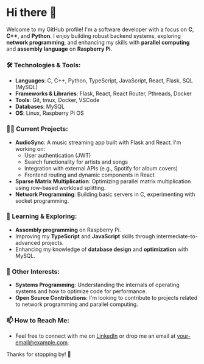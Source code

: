 
# Hi there 👋

Welcome to my GitHub profile! I'm a software developer with a focus on **C**, **C++**, and **Python**. I enjoy building robust backend systems, exploring **network programming**, and enhancing my skills with **parallel computing** and **assembly language** on **Raspberry Pi**.

### 🛠️ Technologies & Tools:
- **Languages**: C, C++, Python, TypeScript, JavaScript, React, Flask, SQL (MySQL)
- **Frameworks & Libraries**: Flask, React, React Router, Pthreads, Docker
- **Tools**: Git, tmux, Docker, VSCode
- **Databases**: MySQL
- **OS**: Linux, Raspberry Pi OS

### 👨‍💻 Current Projects:
- **AudioSync**: A music streaming app built with Flask and React. I'm working on:
  - User authentication (JWT)
  - Search functionality for artists and songs
  - Integration with external APIs (e.g., Spotify for album covers)
  - Frontend routing and dynamic components in React
- **Sparse Matrix Multiplication**: Optimizing parallel matrix multiplication using row-based workload splitting.
- **Network Programming**: Building basic servers in C, experimenting with socket programming.

### 🌱 Learning & Exploring:
- **Assembly programming** on Raspberry Pi.
- Improving my **TypeScript** and **JavaScript** skills through intermediate-to-advanced projects.
- Enhancing my knowledge of **database design** and **optimization** with MySQL.

### 🧠 Other Interests:
- **Systems Programming**: Understanding the internals of operating systems and how to optimize code for performance.
- **Open Source Contributions**: I'm looking to contribute to projects related to network programming and parallel computing.

### 📫 How to Reach Me:
- Feel free to connect with me on [LinkedIn](www.linkedin.com/in/fotis-katsaras-8a704726b) or drop me an email at [your-email@example.com](mailto:katsarasfotis99@gmail.com).

Thanks for stopping by! 🚀

